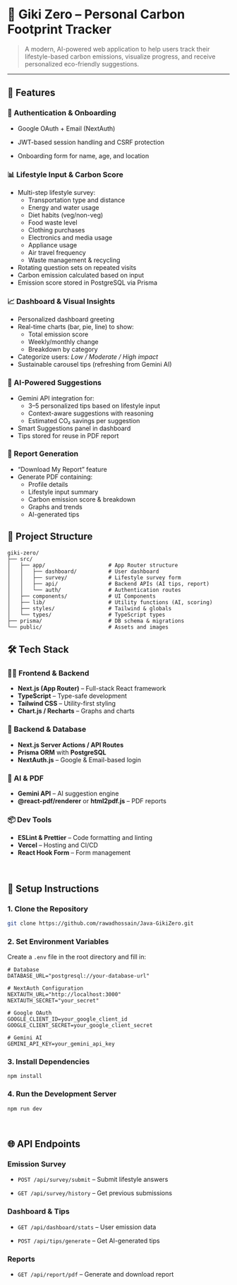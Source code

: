 # 🌱 Giki Zero – Personal Carbon Footprint Tracker

> A modern, AI-powered web application to help users track their lifestyle-based carbon emissions, visualize progress, and receive personalized eco-friendly suggestions.

---

## 🌟 Features

### 🔐 Authentication & Onboarding

- Google OAuth + Email (NextAuth)

- JWT-based session handling and CSRF protection

- Onboarding form for name, age, and location


### 📊 Lifestyle Input & Carbon Score

- Multi-step lifestyle survey:
  - Transportation type and distance
  - Energy and water usage
  - Diet habits (veg/non-veg)
  - Food waste level
  - Clothing purchases
  - Electronics and media usage
  - Appliance usage
  - Air travel frequency
  - Waste management & recycling
- Rotating question sets on repeated visits
- Carbon emission calculated based on input
- Emission score stored in PostgreSQL via Prisma

### 📈 Dashboard & Visual Insights

- Personalized dashboard greeting
- Real-time charts (bar, pie, line) to show:
  - Total emission score
  - Weekly/monthly change
  - Breakdown by category
- Categorize users: *Low / Moderate / High impact*
- Sustainable carousel tips (refreshing from Gemini AI)

### 🤖 AI-Powered Suggestions

- Gemini API integration for:
  - 3–5 personalized tips based on lifestyle input
  - Context-aware suggestions with reasoning
  - Estimated CO₂ savings per suggestion
- Smart Suggestions panel in dashboard
- Tips stored for reuse in PDF report

### 📄 Report Generation

- “Download My Report” feature
- Generate PDF containing:
  - Profile details
  - Lifestyle input summary
  - Carbon emission score & breakdown
  - Graphs and trends
  - AI-generated tips


## 📁 Project Structure
```
giki-zero/
├── src/
│   ├── app/                    # App Router structure
│   │   ├── dashboard/          # User dashboard
│   │   ├── survey/             # Lifestyle survey form
│   │   ├── api/                # Backend APIs (AI tips, report)
│   │   └── auth/               # Authentication routes
│   ├── components/             # UI Components
│   ├── lib/                    # Utility functions (AI, scoring)
│   ├── styles/                 # Tailwind & globals
│   └── types/                  # TypeScript types
├── prisma/                     # DB schema & migrations
└── public/                     # Assets and images

```

## 🛠️ Tech Stack

### 🧑‍💻 Frontend & Backend

- **Next.js (App Router)** – Full-stack React framework
- **TypeScript** – Type-safe development
- **Tailwind CSS** – Utility-first styling
- **Chart.js / Recharts** – Graphs and charts

### 🔗 Backend & Database

- **Next.js Server Actions / API Routes**
- **Prisma ORM** with **PostgreSQL**
- **NextAuth.js** – Google & Email-based login

### 🤖 AI & PDF

- **Gemini API** – AI suggestion engine
- **@react-pdf/renderer** or **html2pdf.js** – PDF reports

### 📦 Dev Tools

- **ESLint & Prettier** – Code formatting and linting
- **Vercel** – Hosting and CI/CD
- **React Hook Form** – Form management




<br>

## 📐 Setup Instructions

### 1. Clone the Repository
```bash
git clone https://github.com/rawadhossain/Java-GikiZero.git
```
###   2. Set Environment Variables
Create a ```.env``` file in the root directory and fill in:
```
# Database
DATABASE_URL="postgresql://your-database-url"

# NextAuth Configuration
NEXTAUTH_URL="http://localhost:3000"
NEXTAUTH_SECRET="your_secret"

# Google OAuth
GOOGLE_CLIENT_ID=your_google_client_id
GOOGLE_CLIENT_SECRET=your_google_client_secret

# Gemini AI
GEMINI_API_KEY=your_gemini_api_key
```

### 3. Install Dependencies
```
npm install
```

### 4. Run the Development Server
```
npm run dev
```

<br>

## 🌐 API Endpoints
### Emission Survey
- ```POST /api/survey/submit``` – Submit lifestyle answers

- ```GET /api/survey/history``` – Get previous submissions

### Dashboard & Tips
- ```GET /api/dashboard/stats``` – User emission data

- ```POST /api/tips/generate``` – Get AI-generated tips

### Reports
- ```GET /api/report/pdf``` – Generate and download report


